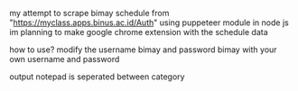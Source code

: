 my attempt to scrape bimay schedule from "https://myclass.apps.binus.ac.id/Auth" 
using puppeteer module in node js
im planning to make google chrome extension with the schedule data

how to use?
modify the username bimay and password bimay with your own username and password

output notepad is seperated between category
